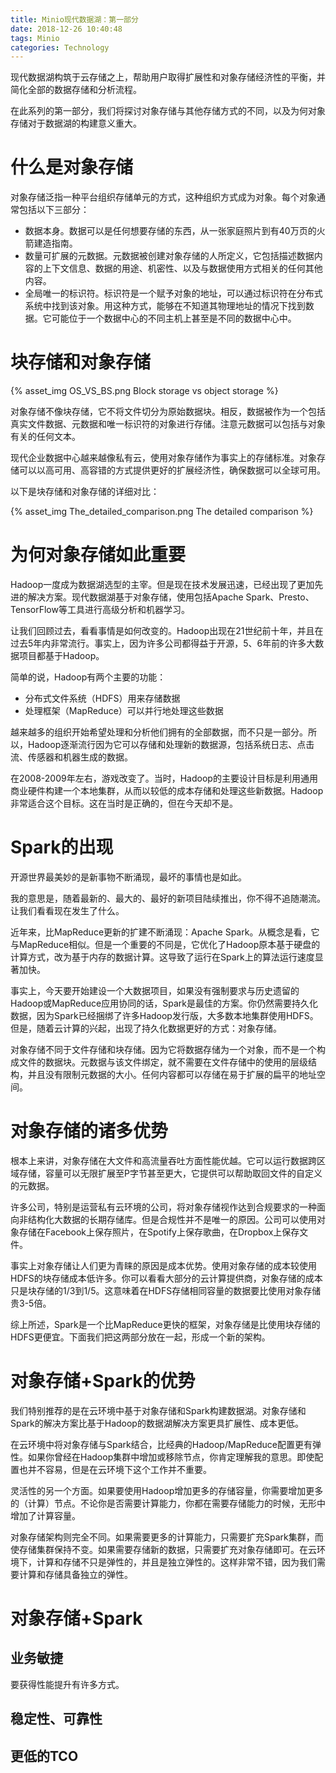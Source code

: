 ```yaml
---
title: Minio现代数据湖：第一部分
date: 2018-12-26 10:40:48
tags: Minio
categories: Technology
---
```


现代数据湖构筑于云存储之上，帮助用户取得扩展性和对象存储经济性的平衡，并简化全部的数据存储和分析流程。

在此系列的第一部分，我们将探讨对象存储与其他存储方式的不同，以及为何对象存储对于数据湖的构建意义重大。

# 什么是对象存储

对象存储泛指一种平台组织存储单元的方式，这种组织方式成为对象。每个对象通常包括以下三部分：

- 数据本身。数据可以是任何想要存储的东西，从一张家庭照片到有40万页的火箭建造指南。
- 数量可扩展的元数据。元数据被创建对象存储的人所定义，它包括描述数据内容的上下文信息、数据的用途、机密性、以及与数据使用方式相关的任何其他内容。
- 全局唯一的标识符。标识符是一个赋予对象的地址，可以通过标识符在分布式系统中找到该对象。用这种方式，能够在不知道其物理地址的情况下找到数据。它可能位于一个数据中心的不同主机上甚至是不同的数据中心中。

# 块存储和对象存储

{% asset_img  OS_VS_BS.png Block storage vs object storage %}

对象存储不像块存储，它不将文件切分为原始数据块。相反，数据被作为一个包括真实文件数据、元数据和唯一标识符的对象进行存储。注意元数据可以包括与对象有关的任何文本。

现代企业数据中心越来越像私有云，使用对象存储作为事实上的存储标准。对象存储可以以高可用、高容错的方式提供更好的扩展经济性，确保数据可以全球可用。

以下是块存储和对象存储的详细对比：

{% asset_img The_detailed_comparison.png The detailed comparison %}

# 为何对象存储如此重要

Hadoop一度成为数据湖选型的主宰。但是现在技术发展迅速，已经出现了更加先进的解决方案。现代数据湖基于对象存储，使用包括Apache Spark、Presto、TensorFlow等工具进行高级分析和机器学习。

让我们回顾过去，看看事情是如何改变的。Hadoop出现在21世纪前十年，并且在过去5年内非常流行。事实上，因为许多公司都得益于开源，5、6年前的许多大数据项目都基于Hadoop。

简单的说，Hadoop有两个主要的功能：

- 分布式文件系统（HDFS）用来存储数据
- 处理框架（MapReduce）可以并行地处理这些数据

越来越多的组织开始希望处理和分析他们拥有的全部数据，而不只是一部分。所以，Hadoop逐渐流行因为它可以存储和处理新的数据源，包括系统日志、点击流、传感器和机器生成的数据。

在2008-2009年左右，游戏改变了。当时，Hadoop的主要设计目标是利用通用商业硬件构建一个本地集群，从而以较低的成本存储和处理这些新数据。Hadoop非常适合这个目标。这在当时是正确的，但在今天却不是。

# Spark的出现

开源世界最美妙的是新事物不断涌现，最坏的事情也是如此。

我的意思是，随着最新的、最大的、最好的新项目陆续推出，你不得不追随潮流。让我们看看现在发生了什么。

近年来，比MapReduce更新的扩建不断涌现：Apache Spark。从概念是看，它与MapReduce相似。但是一个重要的不同是，它优化了Hadoop原本基于硬盘的计算方式，改为基于内存的数据计算。这导致了运行在Spark上的算法运行速度显著加快。

事实上，今天要开始建设一个大数据项目，如果没有强制要求与历史遗留的Hadoop或MapReduce应用协同的话，Spark是最佳的方案。你仍然需要持久化数据，因为Spark已经捆绑了许多Hadoop发行版，大多数本地集群使用HDFS。但是，随着云计算的兴起，出现了持久化数据更好的方式：对象存储。

对象存储不同于文件存储和块存储。因为它将数据存储为一个对象，而不是一个构成文件的数据块。元数据与该文件绑定，就不需要在文件存储中的使用的层级结构，并且没有限制元数据的大小。任何内容都可以存储在易于扩展的扁平的地址空间。

# 对象存储的诸多优势

根本上来讲，对象存储在大文件和高流量吞吐方面性能优越。它可以运行数据跨区域存储，容量可以无限扩展至P字节甚至更大，它提供可以帮助取回文件的自定义的元数据。

许多公司，特别是运营私有云环境的公司，将对象存储视作达到合规要求的一种面向非结构化大数据的长期存储库。但是合规性并不是唯一的原因。公司可以使用对象存储在Facebook上保存照片，在Spotify上保存歌曲，在Dropbox上保存文件。

事实上对象存储让人们更为青睐的原因是成本优势。使用对象存储的成本较使用HDFS的块存储成本低许多。你可以看看大部分的云计算提供商，对象存储的成本只是块存储的1/3到1/5。这意味着在HDFS存储相同容量的数据要比使用对象存储贵3-5倍。

综上所述，Spark是一个比MapReduce更快的框架，对象存储是比使用块存储的HDFS更便宜。下面我们把这两部分放在一起，形成一个新的架构。

# 对象存储+Spark的优势

我们特别推荐的是在云环境中基于对象存储和Spark构建数据湖。对象存储和Spark的解决方案比基于Hadoop的数据湖解决方案更具扩展性、成本更低。

在云环境中将对象存储与Spark结合，比经典的Hadoop/MapReduce配置更有弹性。如果你曾经在Hadoop集群中增加或移除节点，你肯定理解我的意思。即使配置也并不容易，但是在云环境下这个工作并不重要。

灵活性的另一个方面。如果要使用Hadoop增加更多的存储容量，你需要增加更多的（计算）节点。不论你是否需要计算能力，你都在需要存储能力的时候，无形中增加了计算容量。

对象存储架构则完全不同。如果需要更多的计算能力，只需要扩充Spark集群，而使存储集群保持不变。如果需要存储新的数据，只需要扩充对象存储即可。在云环境下，计算和存储不只是弹性的，并且是独立弹性的。这样非常不错，因为我们需要计算和存储具备独立的弹性。

# 对象存储+Spark

## 业务敏捷

要获得性能提升有许多方式。

## 稳定性、可靠性



## 更低的TCO



